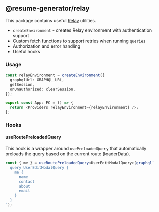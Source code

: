 ## @resume-generator/relay

This package contains useful [Relay](https://relay.dev/) utilities.

- `createEnvironment` - creates Relay environment with authentication support
- Custom fetch functions to support retries when running `queries`
- Authorization and error handling
- Useful hooks

### Usage

```ts
const relayEnvironment = createEnvironment({
  graphqlUrl: GRAPHQL_URL,
  getSession,
  onUnauthorized: clearSession,
});

export const App: FC = () => {
  return <Providers relayEnvironment={relayEnvironment} />;
};
```

### Hooks

#### useRoutePreloadedQuery

This hook is a wrapper around `usePreloadedQuery` that automatically preloads the query based on the current route (loaderData).

```ts
const { me } = useRoutePreloadedQuery<UserEditModalQuery>(graphql`
  query UserEditModalQuery {
    me {
      name
      contact
      about
      email
    }
  }
`);
```
